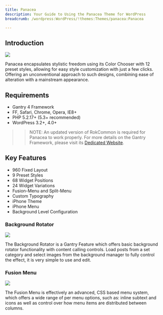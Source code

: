 ```yaml
---
title: Panacea
description: Your Guide to Using the Panacea Theme for WordPress
breadcrumb: /wordpress:WordPress/!themes:Themes/panacea:Panacea

---
```


Introduction
------------

![](assets/panacea.jpeg)

Panacea encapsulates stylistic freedom using its Color Chooser with 12 preset styles, allowing for easy style customization with just a few clicks. Offering an unconventional approach to such designs, combining ease of alteration with a mainstream appearance.

Requirements
------------

* Gantry 4 Framework
* FF, Safari, Chrome, Opera, IE8+
* PHP 5.2.17+ (5.3+ recommended)
* WordPress 3.2+, 4.0+

> > NOTE: An updated version of RokCommon is required for Panacea to work properly. For more details on the Gantry Framework, please visit its [Dedicated Website](http://www.gantry.org/).

Key Features
------------

* 960 Fixed Layout
* 9 Preset Styles
* 68 Widget Positions
* 24 Widget Variations
* Fusion-Menu and Split-Menu
* Custom Typography
* iPhone Theme
* iPhone Menu
* Background Level Configuration

### Background Rotator

![](assets/rotator.jpg)

The Background Rotator is a Gantry Feature which offers basic background rotator functionality with content calling controls. Load posts from a set category and select images from the background manager to fully control the effect, it is very simple to use and edit.

### Fusion Menu

![](assets/fusion.jpg)

The Fusion Menu is effectively an advanced, CSS based menu system, which offers a wide range of per menu options, such as: inline subtext and icons as well as control over how menu items are distributed between columns.
